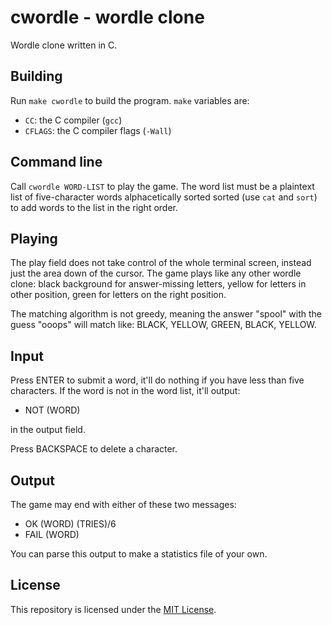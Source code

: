 # cwordle - wordle clone

Wordle clone written in C.

## Building

Run `make cwordle` to build the program. `make` variables are:

- `CC`: the C compiler (`gcc`)
- `CFLAGS`: the C compiler flags (`-Wall`)

## Command line

Call `cwordle WORD-LIST` to play the game. The word list must be a plaintext
list of five-character words alphacetically sorted sorted (use `cat` and `sort`)
to add words to the list in the right order.

## Playing

The play field does not take control of the whole terminal screen, instead just
the area down of the cursor. The game plays like any other wordle clone: black
background for answer-missing letters, yellow for letters in other position,
green for letters on the right position.

The matching algorithm is not greedy, meaning the answer "spool" with the guess
"ooops" will match like: BLACK, YELLOW, GREEN, BLACK, YELLOW.

## Input

Press ENTER to submit a word, it'll do nothing if you have less than five
characters. If the word is not in the word list, it'll output:

- NOT (WORD)

in the output field.

Press BACKSPACE to delete a character.

## Output

The game may end with either of these two messages:

- OK (WORD) (TRIES)/6
- FAIL (WORD)

You can parse this output to make a statistics file of your own.

## License

This repository is licensed under the [MIT
License](https://opensource.org/licenses/MIT).
